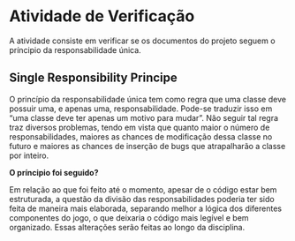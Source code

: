# Atividade de Verificação

A atividade consiste em verificar se os documentos do projeto seguem o príncipio da responsabilidade única.

##  Single Responsibility Principe

O princípio da responsabilidade única tem como regra que uma classe deve possuir uma, e apenas uma, responsabilidade. Pode-se traduzir isso em “uma classe deve ter apenas um motivo para mudar”. Não seguir tal regra traz diversos problemas, tendo em vista que quanto maior o número de responsabilidades, maiores as chances de modificação dessa classe no futuro e maiores as chances de inserção de bugs que atrapalharão a classe por inteiro.

**O príncipio foi seguido?**

Em relação ao que foi feito até o momento, apesar de o código estar bem estruturada, a questão da divisão das responsabilidades poderia ter sido feita de maneira mais elaborada, separando melhor a lógica dos diferentes componentes do jogo, o que deixaria o código mais legível e bem organizado. Essas alterações serão feitas ao longo da disciplina.